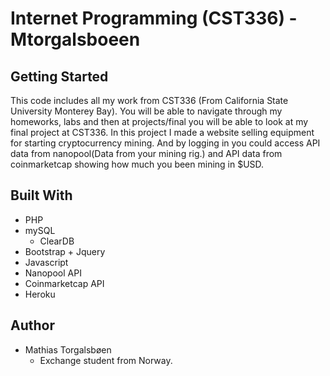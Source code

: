 # Internet Programming (CST336) - Mtorgalsboeen

## Getting Started
This code includes all my work from CST336 (From California State University Monterey Bay).
You will be able to navigate through my homeworks, labs and then at projects/final you will be able to look at my final project at CST336.
In this project I made a website selling equipment for starting cryptocurrency mining. And by logging in you could access API data from nanopool(Data from your mining rig.) 
and API data from coinmarketcap showing how much you been mining in $USD.

## Built With
* PHP
* mySQL
  - ClearDB 
* Bootstrap + Jquery
* Javascript
* Nanopool API
* Coinmarketcap API
* Heroku

## Author
* Mathias Torgalsbøen
  - Exchange student from Norway.
